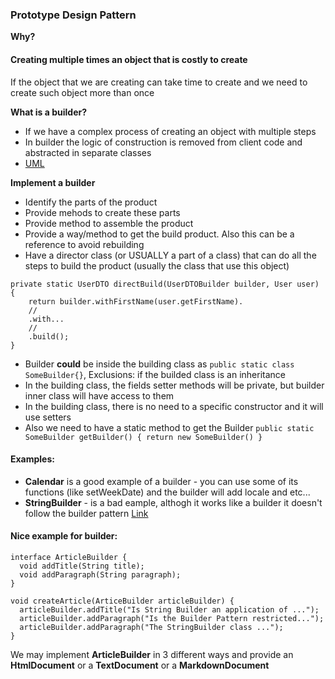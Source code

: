 ### Prototype Design Pattern
**Why?**
#### Creating multiple times an object that is costly to create
If the object that we are creating can take time to create and we need to create such object more than once

**What is a builder?**
- If we have a complex process of creating an object with multiple steps
- In builder the logic of construction is removed from client code and abstracted in separate classes
- [UML](/Files/Builder.png)

**Implement a builder**
- Identify the parts of the product
- Provide mehods to create these parts
- Provide method to assemble the product
- Provide a way/method to get the build product. Also this can be a reference to avoid rebuilding
- Have a director class (or USUALLY a part of a class) that can do all the steps to build the product (usually the class that use this object)
```
private static UserDTO directBuild(UserDTOBuilder builder, User user) {
    return builder.withFirstName(user.getFirstName).
    //
    .with...
    //
    .build();
}
```
- Builder **could** be inside the building class as `public static class SomeBuilder{}`, Exclusions: if the builded class is an inheritance
- In the building class, the fields setter methods will be private, but builder inner class will have access to them
- In the building class, there is no need to a specific constructor and it will use setters
- Also we need to have a static method to get the Builder
`public static SomeBuilder getBuilder() { return new SomeBuilder() }`
#### Examples:
- **Calendar** is a good example of a builder - you can use some of its functions (like setWeekDate) and the builder will add locale and etc...
- **StringBuilder** - is a bad eample, althogh it works like a builder it doesn't follow the builder pattern [Link](https://stackoverflow.com/questions/5238007/stringbuilder-and-builder-pattern)
#### Nice example for builder:
```
interface ArticleBuilder {
  void addTitle(String title);
  void addParagraph(String paragraph);
}

void createArticle(ArticeBuilder articleBuilder) {
  articleBuilder.addTitle("Is String Builder an application of ...");
  articleBuilder.addParagraph("Is the Builder Pattern restricted...");
  articleBuilder.addParagraph("The StringBuilder class ...");
}
```
We may implement **ArticleBuilder** in 3 different ways and provide an **HtmlDocument** or a **TextDocument** or a **MarkdownDocument**